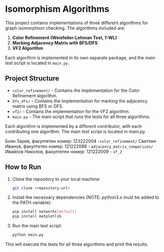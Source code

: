 
# Isomorphism Algorithms

This project contains implementations of three different algorithms for graph isomorphism checking. The algorithms included are:

1. **Color Refinement (Weisfeiler-Lehman Test, 1-WL)** 
2. **Marking Adjacency Matrix with BFS/DFS**  
3. **VF2 Algorithm**

Each algorithm is implemented in its own separate package, and the main test script is located in `main.py`.

## Project Structure

- `color_refinement/` - Contains the implementation for the Color Refinement algorithm.
- `bfs_dfs/` - Contains the implementation for marking the adjacency matrix using BFS or DFS.
- `vf2/` - Contains the implementation for the VF2 algorithm.
- `main.py` - The main script that runs the tests for all three algorithms.

Each algorithm is implemented by a different contributor, with each contributing one algorithm. The main test script is located in main.py.

Боян Зарев, факултетен номер: 123222004 -`color_refinement/`
Светлин Иванов, факултетен номер: 121222088 - `adjacency_matrix_comparison/`
Ивайлов Николов, факултетен номер: 121222009 - `vf_2`

## How to Run

1. Clone the repository to your local machine:
   ```bash
   git clone <repository-url>
   ```

2. Install the necessary dependencies (NOTE: python3.x must be added to the PATH variable):
   ```bash
   pip install networkx[default]
   pip install matplotlib
   ```

3. Run the main test script:
   ```bash
   python main.py
   ```

This will execute the tests for all three algorithms and print the results.